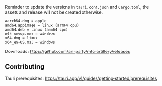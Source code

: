 Reminder to update the versions in `tauri.conf.json` and `Cargo.toml`, the assets and release will not be created otherwise.

```
aarch64.dmg = apple
amd64.appimage = linux (arm64 cpu)
amd64.deb = linux (arm64 cpu)
x64-setup.exe = windows
x64.dmg = linux
x64_en-US.msi = windows
```

Downloads: https://github.com/ari-party/mtc-artillery/releases

## Contributing

Tauri prerequisites: https://tauri.app/v1/guides/getting-started/prerequisites
